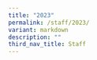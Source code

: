 ```yaml
---
title: "2023"
permalink: /staff/2023/
variant: markdown
description: ""
third_nav_title: Staff
---
```


